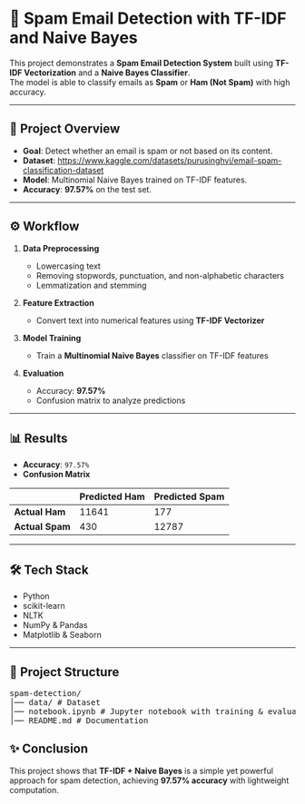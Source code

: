 # 📧 Spam Email Detection with TF-IDF and Naive Bayes  

This project demonstrates a **Spam Email Detection System** built using **TF-IDF Vectorization** and a **Naive Bayes Classifier**.  
The model is able to classify emails as **Spam** or **Ham (Not Spam)** with high accuracy.  

---

## 🚀 Project Overview  
- **Goal**: Detect whether an email is spam or not based on its content.  
- **Dataset**: https://www.kaggle.com/datasets/purusinghvi/email-spam-classification-dataset   
- **Model**: Multinomial Naive Bayes trained on TF-IDF features.  
- **Accuracy**: **97.57%** on the test set.  

---

## ⚙️ Workflow  
1. **Data Preprocessing**  
   - Lowercasing text  
   - Removing stopwords, punctuation, and non-alphabetic characters  
   - Lemmatization and stemming  

2. **Feature Extraction**  
   - Convert text into numerical features using **TF-IDF Vectorizer**  

3. **Model Training**  
   - Train a **Multinomial Naive Bayes** classifier on TF-IDF features  

4. **Evaluation**  
   - Accuracy: **97.57%**  
   - Confusion matrix to analyze predictions  

---

## 📊 Results  

- **Accuracy**: `97.57%`  
- **Confusion Matrix**  

|            | Predicted Ham | Predicted Spam |
|------------|---------------|----------------|
| **Actual Ham**  | 11641        | 177             |
| **Actual Spam** | 430          | 12787           |

---

## 🛠️ Tech Stack  
- Python  
- scikit-learn  
- NLTK  
- NumPy & Pandas  
- Matplotlib & Seaborn  

---

## 📂 Project Structure  
<pre>spam-detection/
│── data/ # Dataset
│── notebook.ipynb # Jupyter notebook with training & evaluation
│── README.md # Documentation</pre>

## ✨ Conclusion  
This project shows that **TF-IDF + Naive Bayes** is a simple yet powerful approach for spam detection, achieving **97.57% accuracy** with lightweight computation.
